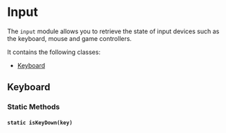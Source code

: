 Input
================

The `input` module allows you to retrieve the state of input devices such as the keyboard, mouse and game controllers.

It contains the following classes:

* [Keyboard](#keyboard)

## Keyboard

### Static Methods

#### `static isKeyDown(key)`
